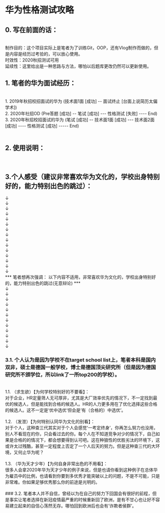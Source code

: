 # 华为性格测试攻略

## 0. 写在前面的话：
<br/>
制作目的：这个项目实际上是笔者为了训练Git，OOP，还有Vlog制作而做的，但是内容是经历过考验的，可以放心使用。
<br/>
时效性：2020秋招测试可用
<br/>
延续性：这里给出是一种思路与方法，哪怕以后题库更改仍然可以更新使用。

## 1. 笔者的华为面试经历：
<br/>
1. 2019年秋招校招面试的华为 (技术面1面 [成功] -- 面试终止 [台面上说简历太偏学术])
<br/>
2. 2020年社招OD (Pre答题 [成功] -- 笔试 [成功] --- 性格测试 [失败] ---- End)
<br/>
3. 2020年秋招校招面试的华为 (笔试 [成功] -- 技术面1面 [成功] --- 技术面2面 [成功] ---- 性格测试 [成功] ----- End)
<br/>
<br/>

## 2. 使用说明：
<br/>




## 3.个人感受（建议非常喜欢华为文化的，学校出身特别好的，能力特别出色的跳过）：

&downarrow;
<br/>
&downarrow;
<br/>
&downarrow;
<br/>
&downarrow;
<br/>
&downarrow;
<br/>
&downarrow;
<br/>
&downarrow;
<br/>
&downarrow;
<br/>
&downarrow;
<br/>
&downarrow;
<br/>
&downarrow;
<br/>
&downarrow;
<br/>
&downarrow;
<br/>
&downarrow;
<br/>
&downarrow;
<br/>
*** 笔者想再次强调： 以下内容不适用，非常喜欢华为文化的，学校出身特别好的，能力特别出色的跳过(无意辩论) ***
<br/>
&downarrow;
<br/>
&downarrow;
<br/>
&downarrow;
<br/>
&downarrow;
<br/>
&downarrow;
<br/>
&downarrow;
<br/>
&downarrow;
<br/>
&downarrow;
<br/>
&downarrow;
<br/>
&downarrow;
<br/>
&downarrow;
<br/>
&downarrow;
<br/>

### 3.1. 个人认为是因为学校不在target school list上，笔者本科是国内双非，硕士是德国一般学校，博士是德国顶尖研究所（但是因为德国研究所不颁学位，所以link了一所top200的学校）。
<br/>
1.1. （求生欲）【为何学校特别好的不要看】：
<br/>
对于企业，HR定量筛人无可厚非，尤其是大厂效率优先的情况下，不一定找到最优的候选人，但是能找到合格的候选人。HR的人力更多用在了优化选择这些合格的候选人。这不一定是‘优中选优’但会是‘有（合格的）中选优’。
<br/>
<br/>
1.2. （发泄）【为何特别认同华为文化的别看】：
<br/>
对于个人，这种查三代其实对于个人会感觉‘一考定终身’，你再怎么努力也没用，别人不看现在的你，只会看过去的你。每个人在不知道竞争对少的情况下，自己如果是合格的的情况下，都会想要得到认可吧。这在种狼性的优胜劣汰的环境下，这或许太过残酷，甚至一定程度上否定了一个人后天的努力。但是这种查三代的大环境，又何止华为呢？
<br/>
<br/>
1.3. （华为天才少年）【为何自身非常出色的不用看】：
<br/>
很多人会拿2020年华为天才少年的例子来说，但是也请你看到这种例子在总体华为雇员中的比例，也请看到你要到多优秀才能突破以上的问题，不是不可能，只是非常难。你如果足够优秀那么你的前途是光明的。
<br/>
<br/>
### 3.2. 笔者本人并不自信，曾经以为在自己的努力下回国会有很好的前程，但是事实让笔者选择在新冠疫情最严重的时候重新回了欧洲，是有不甘心也让好不容易建立起来的自信心荡然无存。哪怕回到欧洲后也会有‘诈欺者侯群’。
<br/>
